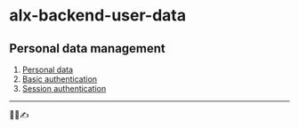 # alx-backend-user-data
Personal data management
---
1. [Personal data](./0x00-personal_data)
2. [Basic authentication](./0x01-Basic_authentication)
3. [Session authentication](./0x02-Session_authentication)



---
👮‍♂️✍️
